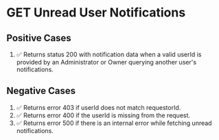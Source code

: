 # GET Unread User Notifications

## Positive Cases

1. ✅ Returns status 200 with notification data when a valid userId is provided by an Administrator or Owner querying another user's notifications.

## Negative Cases

1. ✅ Returns error 403 if userId does not match requestorId.
2. ✅ Returns error 400 if the userId is missing from the request.
3. ✅ Returns error 500 if there is an internal error while fetching unread notifications.
